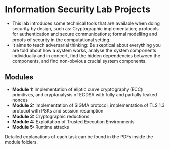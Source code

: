# Information Security Lab Projects
* This lab introduces some technical tools that are available when doing security by design, such as:
  Cryptographic implementation; protocols for authentication and
  secure communications; formal modelling and proofs of security in the
  computational setting.
* It aims to teach adversarial thinking:
  Be skeptical about everything you are told about how a system works,
  analyse the system components individually and in concert, find the
  hidden dependencies between the components, and find non-obvious
  crucial system components.

## Modules 
* **Module 1:** Implementation of eliptic curve cryptography (ECC) primitives, and cryptanalysis of ECDSA with fully and partially leaked nonces 
* **Module 2:** Implementation of SIGMA protocol, implementation of TLS 1.3 protocol with PSKs and session resumption
* **Module 3:** Cryptographic reductions
* **Module 4:** Exploitation of Trusted Execution Environments
* **Module 5:** Runtime attacks

Detailed explanations of each task can be found in the PDFs inside the module folders.
